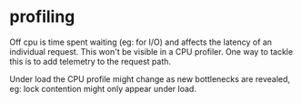 # profiling

Off cpu is time spent waiting (eg: for I/O) and affects the latency of an individual request. This won't be visible in a CPU profiler. One way to tackle this is to add telemetry to the request path.

Under load the CPU profile might change as new bottlenecks are revealed, eg: lock contention might only appear under load.
